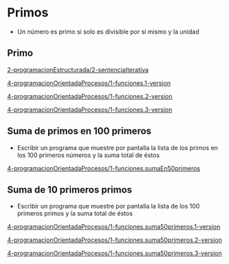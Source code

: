 # Primos

* Un número es primo si solo es divisible por sí mismo y la unidad

## Primo

[2-programacionEstructurada/2-sentenciaIterativa](https://github.com/USantaTecla-domain-numbers/javascript/blob/master/divisors/primeNumber/2-programacionEstructurada/2-sentenciaIterativa/logic.js)

[4-programacionOrientadaProcesos/1-funciones.1-version](https://github.com/USantaTecla-domain-numbers/javascript/blob/master/divisors/primeNumber/4-programacionOrientadaProcesos/1-funciones.1-version/logic.js)

[4-programacionOrientadaProcesos/1-funciones.2-version](https://github.com/USantaTecla-domain-numbers/javascript/blob/master/divisors/primeNumber/4-programacionOrientadaProcesos/1-funciones.2-version/logic.js)

[4-programacionOrientadaProcesos/1-funciones.3-version](https://github.com/USantaTecla-domain-numbers/javascript/blob/master/divisors/primeNumber/4-programacionOrientadaProcesos/1-funciones.3-version/logic.js)


## Suma de primos en 100 primeros

* Escribir un programa que muestre por pantalla la lista de los primos en los 100 primeros números y la suma total de éstos

[4-programacionOrientadaProcesos/1-funciones.sumaEn50primeros](https://github.com/USantaTecla-domain-numbers/javascript/blob/master/divisors/primeNumber/4-programacionOrientadaProcesos/1-funciones.sumaEn50primeros/logic.js)

## Suma de 10 primeros primos

* Escribir un programa que muestre por pantalla la lista de los 100 primeros primos y la suma total de éstos

[4-programacionOrientadaProcesos/1-funciones.suma50primeros.1-version](https://github.com/USantaTecla-domain-numbers/javascript/blob/master/divisors/primeNumber/4-programacionOrientadaProcesos/1-funciones.suma50primeros.1-version/logic.js)

[4-programacionOrientadaProcesos/1-funciones.suma50primeros.2-version](https://github.com/USantaTecla-domain-numbers/javascript/blob/master/divisors/primeNumber/4-programacionOrientadaProcesos/1-funciones.suma50primeros.2-version/logic.js)

[4-programacionOrientadaProcesos/1-funciones.suma50primeros.3-version](https://github.com/USantaTecla-domain-numbers/javascript/blob/master/divisors/primeNumber/4-programacionOrientadaProcesos/1-funciones.suma50primeros.3-version/logic.js)




